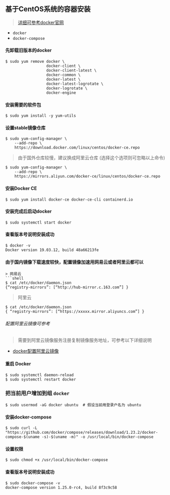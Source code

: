 ## 基于CentOS系统的容器安装
> [详细可参考docker官网](https://docs.docker.com/engine/install/centos/)

- `docker`
- `docker-compose`

####  先卸载旧版本的docker
```shell
$ sudo yum remove docker \
                  docker-client \
                  docker-client-latest \
                  docker-common \
                  docker-latest \
                  docker-latest-logrotate \
                  docker-logrotate \
                  docker-engine
```

####  安装需要的软件包

```shell
$ sudo yum install -y yum-utils
```

####  设置stable镜像仓库
```shell
$ sudo yum-config-manager \
    --add-repo \
    https://download.docker.com/linux/centos/docker-ce.repo
```
> 由于国外仓库较慢，建议换成阿里云仓库 (选择这个选项则可忽略以上命令)
```shell
$ sudo yum-config-manager \
    --add-repo \
    https://mirrors.aliyun.com/docker-ce/linux/centos/docker-ce.repo
```

####  安装Docker CE
```shell
$ sudo yum install docker-ce docker-ce-cli containerd.io
```

####  安装完成后启动docker
```shell
$ sudo systemctl start docker
```
#### 查看版本号说明安装成功

```shell
$ docker -v
Docker version 19.03.12, build 48a66213fe
```

#### 由于国内镜像下载速度较快，配置镜像加速用网易云或者阿里云都可以
```shell
> 网易云 
```shell
$ cat /etc/docker/daemon.json
{“registry-mirrors”: [“http://hub-mirror.c.163.com”] }
```

> 阿里云 
```shell
$ cat /etc/docker/daemon.json
{ “registry-mirrors”: [“https://xxxxx.mirror.aliyuncs.com”] } 
```

######  配置阿里云镜像可参考
> 需要到阿里云镜像服务注册复制镜像服务地址，可参考以下详细说明
- [docker配置阿里云镜像](https://blog.csdn.net/Baichi_00/article/details/102509012)


#### 重启 Docker
```shell
$ sudo systemctl daemon-reload
$ sudo systemctl restart docker
```

### 把当前用户增加到组 `docker`
```shell
$ sudo usermod -aG docker ubuntu  # 假设当前用登录户名为 ubuntu
```

#### 安装docker-compose
```shell
$ sudo curl -L "https://github.com/docker/compose/releases/download/1.23.2/docker-compose-$(uname -s)-$(uname -m)" -o /usr/local/bin/docker-compose
```

#### 设置权限
```shell
$ sudo chmod +x /usr/local/bin/docker-compose
```

####  查看版本号说明安装成功
```shell
$ sudo docker-compose -v
docker-compose version 1.25.0-rc4, build 8f3c9c58
```
